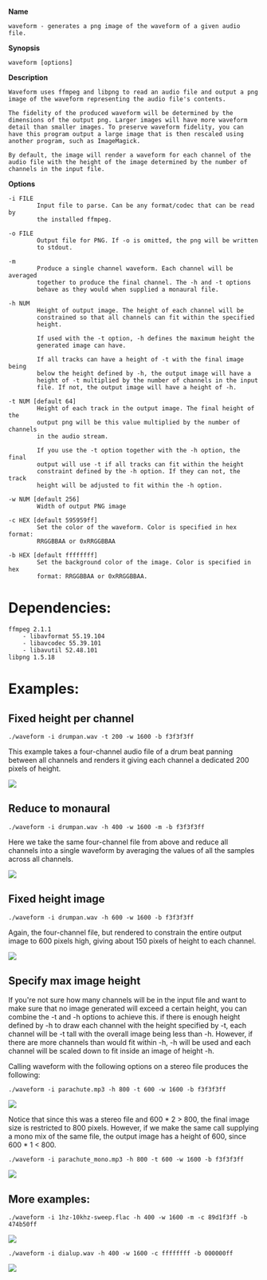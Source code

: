 **Name**

    waveform - generates a png image of the waveform of a given audio file.

**Synopsis**

    waveform [options]

**Description**

    Waveform uses ffmpeg and libpng to read an audio file and output a png
    image of the waveform representing the audio file's contents.

    The fidelity of the produced waveform will be determined by the
    dimensions of the output png. Larger images will have more waveform
    detail than smaller images. To preserve waveform fidelity, you can
    have this program output a large image that is then rescaled using
    another program, such as ImageMagick.

    By default, the image will render a waveform for each channel of the
    audio file with the height of the image determined by the number of
    channels in the input file.


**Options**

    -i FILE
            Input file to parse. Can be any format/codec that can be read by
            the installed ffmpeg.

    -o FILE
            Output file for PNG. If -o is omitted, the png will be written
            to stdout.

    -m
            Produce a single channel waveform. Each channel will be averaged
            together to produce the final channel. The -h and -t options
            behave as they would when supplied a monaural file.

    -h NUM
            Height of output image. The height of each channel will be
            constrained so that all channels can fit within the specified
            height.

            If used with the -t option, -h defines the maximum height the
            generated image can have.

            If all tracks can have a height of -t with the final image being
            below the height defined by -h, the output image will have a
            height of -t multiplied by the number of channels in the input
            file. If not, the output image will have a height of -h.

    -t NUM [default 64]
            Height of each track in the output image. The final height of the
            output png will be this value multiplied by the number of channels
            in the audio stream.

            If you use the -t option together with the -h option, the final
            output will use -t if all tracks can fit within the height
            constraint defined by the -h option. If they can not, the track
            height will be adjusted to fit within the -h option.

    -w NUM [default 256]
            Width of output PNG image

    -c HEX [default 595959ff]
            Set the color of the waveform. Color is specified in hex format:
            RRGGBBAA or 0xRRGGBBAA

    -b HEX [default ffffffff]
            Set the background color of the image. Color is specified in hex
            format: RRGGBBAA or 0xRRGGBBAA.

Dependencies:
====

    ffmpeg 2.1.1
        - libavformat 55.19.104
        - libavcodec 55.39.101
        - libavutil 52.48.101
    libpng 1.5.18

Examples:
====

Fixed height per channel
-------
    ./waveform -i drumpan.wav -t 200 -w 1600 -b f3f3f3ff

This example takes a four-channel audio file of a drum beat panning between all channels and renders it giving each channel a dedicated 200 pixels of height.

![](test/examples/pan_t.png)

Reduce to monaural
----
    ./waveform -i drumpan.wav -h 400 -w 1600 -m -b f3f3f3ff

Here we take the same four-channel file from above and reduce all channels into a single waveform by averaging the values of all the samples across all channels.

![](test/examples/pan_m.png)

Fixed height image
----
    ./waveform -i drumpan.wav -h 600 -w 1600 -b f3f3f3ff

Again, the four-channel file, but rendered to constrain the entire output image to 600 pixels high, giving about 150 pixels of height to each channel.

![](test/examples/pan_h.png)

Specify max image height
----
If you're not sure how many channels will be in the input file and want to make sure that no image generated will exceed a certain height, you can combine the -t and -h options to achieve this. if there is enough height defined by -h to draw each channel with the height specified by -t, each channel will be -t tall with the overall image being less than -h. However, if there are more channels than would fit within -h, -h will be used and each channel will be scaled down to fit inside an image of height -h.

Calling waveform with the following options on a stereo file produces the following:

    ./waveform -i parachute.mp3 -h 800 -t 600 -w 1600 -b f3f3f3ff
![](test/examples/parachute.png)

Notice that since this was a stereo file and 600 * 2 > 800, the final image size is restricted to 800 pixels. However, if we make the same call supplying a mono mix of the same file, the output image has a height of 600, since 600 * 1 < 800.

    ./waveform -i parachute_mono.mp3 -h 800 -t 600 -w 1600 -b f3f3f3ff
![](test/examples/parachute_mono.png)

More examples:
----

    ./waveform -i 1hz-10khz-sweep.flac -h 400 -w 1600 -m -c 89d1f3ff -b 474b50ff
![](test/examples/1hz-10khz-sweep.png)

    ./waveform -i dialup.wav -h 400 -w 1600 -c ffffffff -b 000000ff
![](test/examples/dialup.png)

